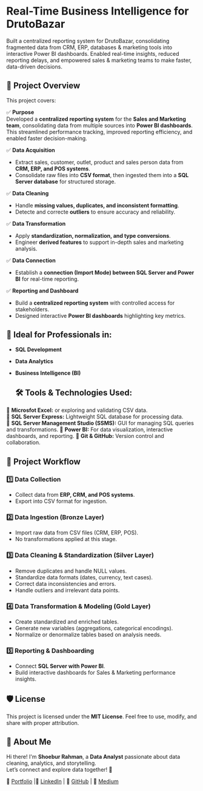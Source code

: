 # Real-Time Business Intelligence for DrutoBazar
Built a centralized reporting system for DrutoBazar, consolidating fragmented data from CRM, ERP, databases &amp; marketing tools into interactive Power BI dashboards. Enabled real-time insights, reduced reporting delays, and empowered sales &amp; marketing teams to make faster, data-driven decisions.

## 📖 Project Overview  
This project covers:  

✅ **Purpose**  
Developed a **centralized reporting system** for the **Sales and Marketing team**, consolidating data from multiple sources into **Power BI dashboards**.  
This streamlined performance tracking, improved reporting efficiency, and enabled faster decision-making.  

✅ **Data Acquisition**  
- Extract sales, customer, outlet, product and sales person data from **CRM, ERP, and POS systems**.  
- Consolidate raw files into **CSV format**, then ingested them into a **SQL Server database** for structured storage.  

✅ **Data Cleaning**  
- Handle **missing values, duplicates, and inconsistent formatting**.  
- Detecte and correcte **outliers** to ensure accuracy and reliability.  

✅ **Data Transformation**  
- Apply **standardization, normalization, and type conversions**.  
- Engineer **derived features** to support in-depth sales and marketing analysis.  

✅ **Data Connection**  
- Establish a **connection (Import Mode) between SQL Server and Power BI** for real-time reporting.  

✅ **Reporting and Dashboard**  
- Build a **centralized reporting system** with controlled access for stakeholders.  
- Designed interactive **Power BI dashboards** highlighting key metrics.

 ## 🎯 Ideal for Professionals in:
- **SQL Development**
- **Data Analytics**
- **Business Intelligence (BI)**

  ## 🛠️ Tools & Technologies Used:
🔹 **Microsfot Excel:** or exploring and validating CSV data.  
🔹 **SQL Server Express:** Lightweight SQL database for processing data.  
🔹 **SQL Server Management Studio (SSMS):** GUI for managing SQL queries and transformations.
🔹 **Power BI:** For data visualization, interactive dashboards, and reporting. 
🔹 **Git & GitHub:** Version control and collaboration.

## 🚀 Project Workflow  

### **1️⃣ Data Collection**  
- Collect data from **ERP, CRM, and POS systems**.  
- Export into CSV format for ingestion.  

### **2️⃣ Data Ingestion (Bronze Layer)**  
- Import raw data from CSV files (CRM, ERP, POS).  
- No transformations applied at this stage.  

### **3️⃣ Data Cleaning & Standardization (Silver Layer)**  
- Remove duplicates and handle NULL values.  
- Standardize data formats (dates, currency, text cases).  
- Correct data inconsistencies and errors.  
- Handle outliers and irrelevant data points.  

### **4️⃣ Data Transformation & Modeling (Gold Layer)**  
- Create standardized and enriched tables.  
- Generate new variables (aggregations, categorical encodings).  
- Normalize or denormalize tables based on analysis needs.  

### **5️⃣ Reporting & Dashboarding**  
- Connect **SQL Server with Power BI**.  
- Build interactive dashboards for Sales & Marketing performance insights.

## 🛡️ License
This project is licensed under the **MIT License**. Feel free to use, modify, and share with proper attribution.

## 🌟 About Me
Hi there! I'm **Shoebur Rahman**, a **Data Analyst** passionate about data cleaning, analytics, and storytelling.  
Let’s connect and explore data together! 🚀

🔗 [Portfolio](https://shoeburrahman.com) |🔗 [LinkedIn](https://www.linkedin.com/in/shoeburrahman/) | 🔗 [GitHub](https://github.com/AnalystShoeb) | 🔗 [Medium](https://medium.com/@analystshoeb)
